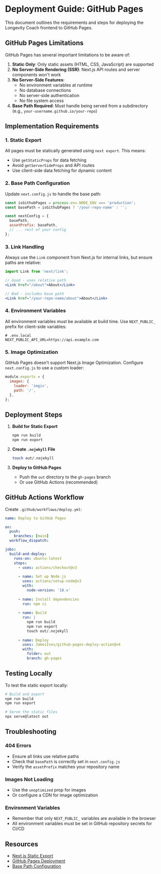 # Deployment Guide: GitHub Pages

This document outlines the requirements and steps for deploying the Longevity Coach frontend to GitHub Pages.

## GitHub Pages Limitations

GitHub Pages has several important limitations to be aware of:

1. **Static Only**: Only static assets (HTML, CSS, JavaScript) are supported
2. **No Server-Side Rendering (SSR)**: Next.js API routes and server components won't work
3. **No Server-Side Features**:
   - No environment variables at runtime
   - No database connections
   - No server-side authentication
   - No file system access
4. **Base Path Required**: Must handle being served from a subdirectory (e.g., `your-username.github.io/your-repo`)

## Implementation Requirements

### 1. Static Export

All pages must be statically generated using `next export`. This means:

- Use `getStaticProps` for data fetching
- Avoid `getServerSideProps` and API routes
- Use client-side data fetching for dynamic content

### 2. Base Path Configuration

Update `next.config.js` to handle the base path:

```javascript
const isGithubPages = process.env.NODE_ENV === 'production';
const basePath = isGithubPages ? '/your-repo-name' : '';

const nextConfig = {
  basePath,
  assetPrefix: basePath,
  // ... rest of your config
};
```

### 3. Link Handling

Always use the `Link` component from Next.js for internal links, but ensure paths are relative:

```jsx
import Link from 'next/link';

// Good - uses relative path
<Link href="/about">About</Link>

// Bad - includes base path
<Link href="/your-repo-name/about">About</Link>
```

### 4. Environment Variables

All environment variables must be available at build time. Use `NEXT_PUBLIC_` prefix for client-side variables:

```env
# .env.local
NEXT_PUBLIC_API_URL=https://api.example.com
```

### 5. Image Optimization

GitHub Pages doesn't support Next.js Image Optimization. Configure `next.config.js` to use a custom loader:

```javascript
module.exports = {
  images: {
    loader: 'imgix',
    path: '/',
  },
};
```

## Deployment Steps

1. **Build for Static Export**
   ```bash
   npm run build
   npm run export
   ```

2. **Create `.nojekyll` File**
   ```bash
   touch out/.nojekyll
   ```

3. **Deploy to GitHub Pages**
   - Push the `out` directory to the `gh-pages` branch
   - Or use GitHub Actions (recommended)

## GitHub Actions Workflow

Create `.github/workflows/deploy.yml`:

```yaml
name: Deploy to GitHub Pages

on:
  push:
    branches: [main]
  workflow_dispatch:

jobs:
  build-and-deploy:
    runs-on: ubuntu-latest
    steps:
      - uses: actions/checkout@v3
      
      - name: Set up Node.js
        uses: actions/setup-node@v3
        with:
          node-version: '18.x'
          
      - name: Install dependencies
        run: npm ci
        
      - name: Build
        run: |
          npm run build
          npm run export
          touch out/.nojekyll
          
      - name: Deploy
        uses: JamesIves/github-pages-deploy-action@v4
        with:
          folder: out
          branch: gh-pages
```

## Testing Locally

To test the static export locally:

```bash
# Build and export
npm run build
npm run export

# Serve the static files
npx serve@latest out
```

## Troubleshooting

### 404 Errors
- Ensure all links use relative paths
- Check that `basePath` is correctly set in `next.config.js`
- Verify the `assetPrefix` matches your repository name

### Images Not Loading
- Use the `unoptimized` prop for images
- Or configure a CDN for image optimization

### Environment Variables
- Remember that only `NEXT_PUBLIC_` variables are available in the browser
- All environment variables must be set in GitHub repository secrets for CI/CD

## Resources

- [Next.js Static Export](https://nextjs.org/docs/advanced-features/static-html-export)
- [GitHub Pages Deployment](https://nextjs.org/docs/deployment#github-pages)
- [Base Path Configuration](https://nextjs.org/docs/api-reference/next.config.js/basepath)
